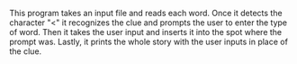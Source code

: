 This program takes an input file and reads each word. Once it detects the character "<" it recognizes the clue and prompts the user to enter the type of word. Then it takes the user input and inserts it into the spot where the prompt was. Lastly, it prints the whole story with the user inputs in place of the clue.
